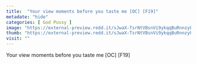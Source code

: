 ```yaml
---
title:  "Your view moments before you taste me [OC] [F19]"
metadate: "hide"
categories: [ God Pussy ]
image: "https://external-preview.redd.it/sJwaX-TsrNtVBsnVi9ykqqBuRnnzyFwDOyqFJcaMAUg.jpg?auto=webp&s=cc279075716ee64eaa86e9cae63e9e0beef1d6ec"
thumb: "https://external-preview.redd.it/sJwaX-TsrNtVBsnVi9ykqqBuRnnzyFwDOyqFJcaMAUg.jpg?width=1080&crop=smart&auto=webp&s=48eec35f66de88d5a9b78e258e2176540952784a"
visit: ""
---
```

Your view moments before you taste me [OC] [F19]
